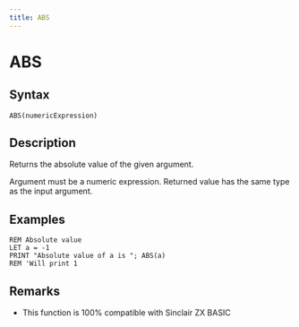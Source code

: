 ```yaml
---
title: ABS
---
```


# ABS

## Syntax

```
ABS(numericExpression)
```

## Description

Returns the absolute value of the given argument.

Argument must be a numeric expression. Returned value has the same type as the input argument.

## Examples

```
REM Absolute value
LET a = -1
PRINT "Absolute value of a is "; ABS(a)
REM 'Will print 1
```

## Remarks

* This function is 100% compatible with Sinclair ZX BASIC
